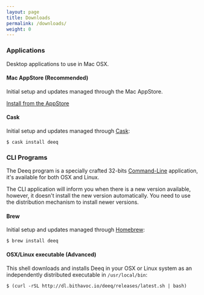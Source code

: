 ```yaml
---
layout: page
title: Downloads
permalink: /downloads/
weight: 0
---
```


### Applications 

Desktop applications to use in Mac OSX.

#### Mac AppStore (Recommended)

Initial setup and updates managed through the Mac AppStore.

[Install from the AppStore](https://itunes.apple.com/us/app/deeq/id906558269?mt=12&uo=4)

#### Cask

Initial setup and updates managed through [Cask](http://caskroom.io/):

    $ cask install deeq

### CLI Programs

The Deeq program is a specially crafted 32-bits [Command-Line](http://en.wikipedia.org/wiki/Command-line_interface) application, it's available for both OSX and Linux.

The CLI application will inform you when there is a new version available, however, it doesn't install the new version automatically. You need to use the distribution mechanism to install newer versions.

#### Brew

Initial setup and updates managed through [Homebrew](http://brew.sh/):

    $ brew install deeq

#### OSX/Linux executable (Advanced)

This shell downloads and installs Deeq in your OSX or Linux system as an independently distributed executable in `/usr/local/bin`: 

    $ (curl -rSL http://dl.bithavoc.io/deeq/releases/latest.sh | bash)
